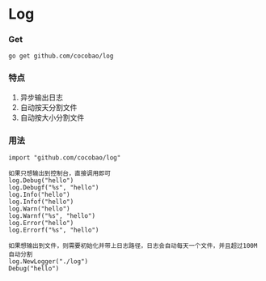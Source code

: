 # Log


### Get
```
go get github.com/cocobao/log
```

### 特点
1. 异步输出日志
2. 自动按天分割文件
3. 自动按大小分割文件

### 用法
```
import "github.com/cocobao/log"

如果只想输出到控制台，直接调用即可
log.Debug("hello")
log.Debugf("%s", "hello")
log.Info("hello")
log.Infof("hello")
log.Warn("hello")
log.Warnf("%s", "hello")
log.Error("hello")
log.Errorf("%s", "hello")

如果想输出到文件，则需要初始化并带上日志路径，日志会自动每天一个文件，并且超过100M自动分割
log.NewLogger("./log")
Debug("hello")
```